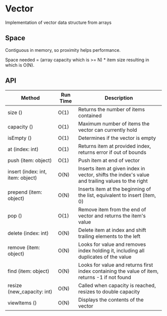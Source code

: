 # Vector
Implementation of vector data structure from arrays

## Space 
Contiguous in memory, so proximity helps performance.

Space needed = (array capacity which is >= N) * item size resulting in which is O(N). 

## API

| Method      | Run Time        | Description|
| ----------- | --------------- | --------- |
| size ()                           | O(1) | Returns the number of items contained | 
| capacity ()                       | O(1) | Maximum number of items the vector can currently hold | 
| isEmpty ()                        | O(1) | Determines if the vector is empty |
| at (index: int)                   | O(1) | Returns item at provided index, returns error if out of bounds |
| push (item: object)               | O(1) | Push item at end of vector |
| insert (index: int, item: object) | O(N) | Inserts item at given index in vector, shifts the index's value and trailing values to the right |
| prepend (item: object)            | O(N) | Inserts item at the beginning of the list, equivalent to insert (item, 0) |
| pop ()                            | O(1) | Remove item from the end of vector and returns the item's value |
| delete (index: int)               | O(N) | Delete item at index and shift trailing elements to the left |
| remove (item: object)             | O(N) | Looks for value and removes index holding it, including all duplicates of the value |
| find (item: object)               | O(N) | Looks for value and returns first index containing the value of item, returns -1 if not found |
| resize (new_capacity: int)        | O(N) | Called when capacity is reached, resizes to double capacity | 
| viewItems ()                      | O(N) | Displays the contents of the vector | 
